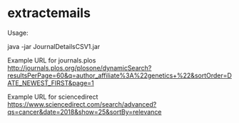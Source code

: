 # extractemails

Usage:

java -jar JournalDetailsCSV1.jar

Example URL for journals.plos
http://journals.plos.org/plosone/dynamicSearch?resultsPerPage=60&q=author_affiliate%3A%22genetics+%22&sortOrder=DATE_NEWEST_FIRST&page=1

Example URL for sciencedirect
https://www.sciencedirect.com/search/advanced?qs=cancer&date=2018&show=25&sortBy=relevance 
